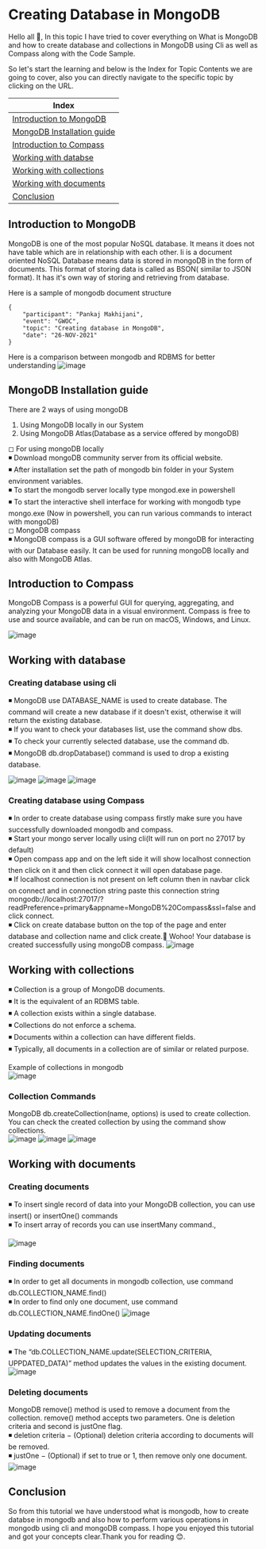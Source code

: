 # Creating Database in MongoDB

Hello all 👋,
In this topic I have tried to cover everything on What is MongoDB and how to create database and collections in MongoDB using Cli as well as Compass along with the Code Sample.

So let's start the learning and below is the Index for Topic Contents we are going to cover, also you can directly navigate to the specific topic by clicking on the URL.

| Index                                                                              |
| ---------------------------------------------------------------------------------- |
| [Introduction to MongoDB](#introduction-to-mongodb)                                |
| [MongoDB Installation guide](#mongodb-installation-guide)                          |
| [Introduction to Compass](#introduction-to-compass)                                |
| [Working with databse](#working-with-database)                                    |
| [Working with collections](#working-with-collections)                              |
| [Working with documents](#working-with-documents)                                  |
| [Conclusion](#conclusion)                                                          |

## Introduction to MongoDB

MongoDB is one of the most popular NoSQL database. It means it does not have table which are in relationship with each other. Ii is a document oriented NoSQL Database means data is stored in mongoDB in the form of documents. This format of storing data is called as BSON( similar to JSON format). It has it's own way of storing and retrieving from database.

Here is a sample of mongodb document structure
```
{
    "participant": "Pankaj Makhijani",
    "event": "GWOC",
    "topic": "Creating database in MongoDB",
    "date": "26-NOV-2021"
}
```

Here is a comparison between mongodb and RDBMS for better understanding
![image](https://image.slidesharecdn.com/learnmdbmug20160107-160108020149/95/introduction-to-mongodb-8-638.jpg?cb=1452218621)

## MongoDB Installation guide

There are 2 ways of using mongoDB

1. Using MongoDB locally in our System
2. Using MongoDB Atlas(Database as a service offered by mongoDB)

◻ For using mongoDB locally
<br/>
◾ Download mongoDB community server from its official website.
<br/>
◾ After installation set the path of mongodb bin folder in your System environment variables.
<br/>
◾ To start the mongodb server locally type mongod.exe in powershell
<br/>
◾ To start the interactive shell interface for working with mongodb type mongo.exe (Now in powershell, you can run various commands to interact with mongoDB)
<br/>
◻ MongoDB compass
<br/>
◾ MongoDB compass is a GUI software offered by mongoDB for interacting with our Database easily. It can be used for running mongoDB locally and also with MongoDB Atlas.

## Introduction to Compass

MongoDB Compass is a powerful GUI for querying, aggregating, and analyzing your MongoDB data in a visual environment. Compass is free to use and source available, and can be run on macOS, Windows, and Linux.

![image](./compass.png)

## Working with database

### Creating database using cli

◾ MongoDB use DATABASE_NAME  is used to create database. The command will create a new database if it doesn't exist, otherwise it will return the existing database.
<br/>
◾ If you want to check your databases list, use the command show dbs.
<br/>
◾ To check your currently selected database, use the command db.
<br/>
◾ MongoDB db.dropDatabase() command is used to drop a existing database.

![image](./database1.png)
![image](./database2.png)
![image](./database3.png)

### Creating database using Compass

◾ In order to create database using compass firstly make sure you have successfully downloaded mongodb and compass.
<br/>
◾ Start your mongo server locally using cli(It will run on port no 27017 by default)
<br/>
◾ Open compass app and on the left side it will show localhost connection then click on it and then click connect it will open database page.
<br/>
◾ If localhost connection is not present on left column then in navbar click on connect and in connection string paste this connection string mongodb://localhost:27017/?readPreference=primary&appname=MongoDB%20Compass&ssl=false and click connect.
<br/>
◾ Click on create database button on the top of the page and enter database and collection name and click create.🎉 Wohoo! Your database is created successfully using mongoDB compass.
![image](./database4.png)

## Working with collections

◾ Collection is a group of MongoDB documents.
<br/>
◾ It is the equivalent of an RDBMS table.
<br/>
◾ A collection exists within a single database.
<br/>
◾ Collections do not enforce a schema.
<br/>
◾ Documents within a collection can have different fields.
<br/>
◾ Typically, all documents in a collection are of similar or related purpose.

Example of collections in mongodb
<br/>
![image](./collection.png)

### Collection Commands

MongoDB db.createCollection(name, options) is used to create collection.
<br/>
You can check the created collection by using the command show collections.
<br/>
![image](./collection1.png)
![image](./collection2.png)
![image](./collection3.png)

## Working with documents

### Creating documents

◾ To insert single record of data into your MongoDB collection, you can use insert() or insertOne() commands
<br/>
◾ To insert array of records you can use insertMany command., 

![image](./document1.png)

### Finding documents

◾ In order to get all documents in mongodb collection, use command db.COLLECTION_NAME.find()
<br/>
◾ In order to find only one document, use command db.COLLECTION_NAME.findOne()
![image](./document2.png)

### Updating documents

◾ The “db.COLLECTION_NAME.update(SELECTION_CRITERIA, UPPDATED_DATA)” method updates the values in the existing document.
![image](./document3.png)

### Deleting documents

MongoDB remove() method is used to remove a document from the collection. remove() method accepts two parameters. One is deletion criteria and second is justOne flag.
<br/>
◾ deletion criteria − (Optional) deletion criteria according to documents will be removed.
<br/>
◾ justOne − (Optional) if set to true or 1, then remove only one document.
![image](./document4.png)

## Conclusion

So from this tutorial we have understood what is mongodb, how to create databse in mongodb and also how to perform various operations in mongodb using cli and mongoDB compass. I hope you enjoyed this tutorial and got your concepts clear.Thank you for reading 😊.
